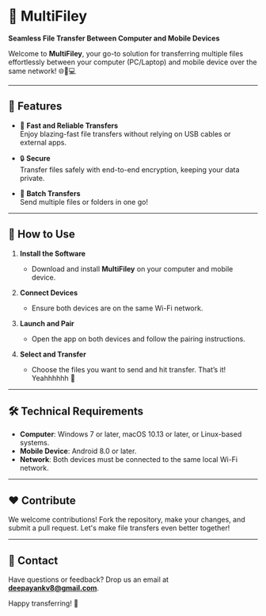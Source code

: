 # 📂 MultiFiley  
**Seamless File Transfer Between Computer and Mobile Devices**  

Welcome to **MultiFiley**, your go-to solution for transferring multiple files effortlessly between your computer (PC/Laptop) and mobile device over the same network! 🌐📱💻  

---

## 🎯 **Features**
- 🚀 **Fast and Reliable Transfers**  
  Enjoy blazing-fast file transfers without relying on USB cables or external apps.  

- 🔒 **Secure**  
  Transfer files safely with end-to-end encryption, keeping your data private.  

- 📁 **Batch Transfers**  
  Send multiple files or folders in one go!  

---

## 📖 **How to Use**
1. **Install the Software**  
   - Download and install **MultiFiley** on your computer and mobile device.  

2. **Connect Devices**  
   - Ensure both devices are on the same Wi-Fi network.  

3. **Launch and Pair**  
   - Open the app on both devices and follow the pairing instructions.  

4. **Select and Transfer**  
   - Choose the files you want to send and hit transfer. That’s it! Yeahhhhhh 🎉  

---

## 🛠 **Technical Requirements**
- **Computer**: Windows 7 or later, macOS 10.13 or later, or Linux-based systems.  
- **Mobile Device**: Android 8.0 or later.  
- **Network**: Both devices must be connected to the same local Wi-Fi network.  

---

## ❤️ **Contribute**
We welcome contributions! Fork the repository, make your changes, and submit a pull request. Let's make file transfers even better together!  

---

## 📧 **Contact**  
Have questions or feedback? Drop us an email at **deepayankv8@gmail.com**.  

Happy transferring! 🎉  
